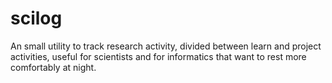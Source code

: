 # scilog
An small utility to track research activity, divided between learn and project activities, useful for scientists and for informatics that want to rest more comfortably at night.
